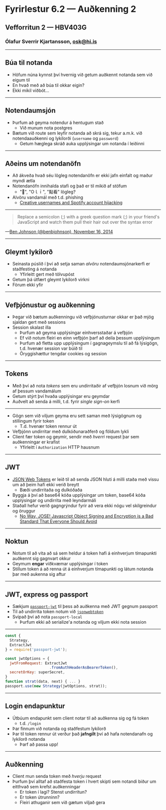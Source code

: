 # Fyrirlestur 6.2 — Auðkenning 2

## Vefforritun 2 — HBV403G

### Ólafur Sverrir Kjartansson, [osk@hi.is](mailto:osk@hi.is)

---

## Búa til notanda

* Höfum núna kynnst því hvernig við getum auðkennt notanda sem við eigum til
* En hvað með að búa til okkar eigin?
* Ekki mikil viðbót...

***

## Notendaumsjón

* Þurfum að geyma notendur á hentugum stað
  - Við munum nota postgres
* Bætum við route sem leyfir notanda að skrá sig, tekur a.m.k. við notendaauðkenni og lykilorði (`username` og `password`)
  - Getum hæglega skráð auka upplýsingar um notanda í leiðinni

***

## Aðeins um notendanöfn

* Að ákveða hvað séu lögleg notendanöfn er ekki jafn einfalt og maður myndi ætla
* Notendanöfn innihalda stafi og það er til mikið af stöfum
  - "💩", "Оｌｉ", "點看" lögleg?
* Alvöru vandamál með t.d. phishing
  - [Creative usernames and Spotify account hijacking](https://labs.spotify.com/2013/06/18/creative-usernames/)

***

> Replace a semicolon (;) with a greek question mark (;) in your friend&#39;s JavaScript and watch them pull their hair out over the syntax error

—[Ben Johnson (@benbjohnson), November 16, 2014](https://twitter.com/benbjohnson/status/533848879423578112)

***

## Gleymt lykilorð

* Seinasta púslið í því að setja saman _alvöru_ notendaumsjónarkerfi er staðfesting á notanda
  - Yfirleitt gert með tölvupóst
* Getum þá útfært gleymt lykilorð virkni
* Förum ekki yfir

---

## Vefþjónustur og auðkenning

* Þegar við bætum auðkenningu við vefþjónusturnar okkar er það mjög sjaldan gert með sessions
* Session skalast illa
  - Þurfum að geyma upplýsingar einhversstaðar á vefþjón
  - Ef við notum fleiri en einn vefþjón þarf að deila þessum upplýsingum
  - Þurfum að fletta upp upplýsingum í gagnageymslu til að fá lýsigögn, t.d. hvenær session var búið til
  - Öryggishættur tengdar cookies og session

***

## Tokens

* Með því að nota _tokens_ sem eru undirritaðir af vefþjón losnum við mörg af þessum vandamálum
* Getum stýrt því hvaða upplýsingar eru geymdar
* Auðvelt að senda á milli, t.d. fyrir _single sign-on_ kerfi

***

* Gögn sem við viljum geyma eru sett saman með lýsigögnum og stillingum fyrir token
  - T.d. hvenær token rennur út
* Vefþjónn undirritar með dulkóðunaraðferð og földum lykli
* Client fær token og geymir, sendir með _hverri_ request þar sem auðkenningar er krafist
  - Yfirleitt í `Authorization` HTTP hausnum

---

## JWT

* [JSON Web Tokens](https://jwt.io/) er leið til að senda JSON hluti á milli staða með vissu um að þeim hafi ekki verið breytt
  - Bæði undirritaða og dulkóðaða
* Byggja á því að base64 kóða upplýsingar um token, base64 kóða upplýsingar og undirrita með leyndarmáli
* Staðall hefur verið gagngrýndur fyrir að vera ekki nógu vel skilgreindur og öruggur
  - [No Way, JOSE! Javascript Object Signing and Encryption is a Bad Standard That Everyone Should Avoid](https://paragonie.com/blog/2017/03/jwt-json-web-tokens-is-bad-standard-that-everyone-should-avoid)

***

## Noktun

* Notum til að vita að sá sem heldur á token hafi á einhverjum tímapunkti auðkennt sig gagnvart okkur
* Geymum **engar** viðkvæmar upplýsingar í token
* Stillum token á að renna út á einhverjum tímapunkti og látum notanda þar með aukenna sig aftur

---

## JWT, express og passport

* Sækjum [`passport-jwt`](https://github.com/themikenicholson/passport-jwt) til þess að auðkenna með JWT gegnum passport
* Til að undirrita token notum við [`jsonwebtoken`](https://github.com/auth0/node-jsonwebtoken)
* Svipað því að nota `passport-local`
  - Þurfum ekki að serialize'a notanda og viljum ekki nota session

***

```javascript
const {
  Strategy,
  ExtractJwt
} = require('passport-jwt');

const jwtOptions = {
  jwtFromRequest: ExtractJwt
                    .fromAuthHeaderAsBearerToken(),
  secretOrKey: superSecret,
}
function strat(data, next) { ... }
passport.use(new Strategy(jwtOptions, strat));
```

***

## Login endapunktur

* Útbúum endapunkt sem client notar til að auðkenna sig og fá token
  - t.d. `/login`
* Þar finnum við notanda og staðfestum lykilorð
* Þar til token rennur út verður það **jafngilt** því að hafa notendanafn og lykilorð notanda
  - Þarf að passa upp!

***

## Auðkenning

* Client mun senda token með _hverju_ request
* Þurfum því alltaf að staðfesta token í hvert skipti sem notandi biður um eitthvað sem krefst auðkenningar
  - Er token í lagi? Stenst undirritun?
  - Er token útrunninn?
  - Fleiri athuganir sem við gætum viljað gera
